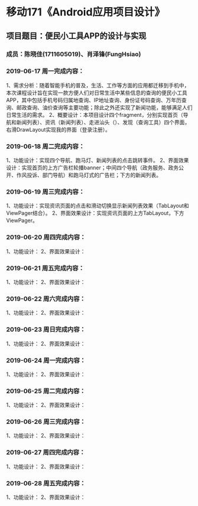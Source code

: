 # 移动171《Android应用项目设计》
## 项目题目：便民小工具APP的设计与实现
### 成员：陈晓佳(1711605019)、肖泽锋(FungHsiao)

### 2019-06-17 周一完成内容：
1、需求分析：随着智能手机的普及，生活、工作等方面的应用都迁移到手机中，本次课程设计旨在实现一款方便人们对日常生活中某些信息的查询的便民小工具APP，其中包括手机号码归属地查询、IP地址查询、身份证号码查询、万年历查询、邮政查询、油价查询等主要功能；除此之外还实现了新闻功能，能够满足人们日常生活的需求。
2、概要设计：本项目设计四个fragment，分别实现首页（导航和新闻列表）、资讯（新闻列表）、走进汕头（）、发现（查询工具）四个界面，右滑DrawLayout实现我的界面（登录注册）。


### 2019-06-18 周二完成内容：
1、功能设计：实现四个导航、跑马灯、新闻列表的点击跳转事件。
2、界面效果设计：实现首页的上方广告栏轮播banner；中间四个导航（政务服务、政务公开、作风投诉、部门导航）和跑马灯式的广告栏；下方的新闻列表。


### 2019-06-19 周三完成内容：
1、功能设计：实现资讯页面的点击和滑动切换显示新闻列表效果（TabLayout和ViewPager结合）。
2、界面效果设计：实现资讯页面的上方TabLayout，下方ViewPager。

### 2019-06-20 周四完成内容：
1、功能设计：
2、界面效果设计：

### 2019-06-21 周五完成内容：
1、功能设计：
2、界面效果设计：

### 2019-06-22 周六完成内容：
1、功能设计：
2、界面效果设计：

### 2019-06-23 周日完成内容：
1、功能设计：
2、界面效果设计：

### 2019-06-24 周一完成内容：
1、功能设计：
2、界面效果设计：

### 2019-06-25 周二完成内容：
1、功能设计：
2、界面效果设计：

### 2019-06-26 周三完成内容：
1、功能设计：
2、界面效果设计：

### 2019-06-27 周四完成内容：
1、功能设计：
2、界面效果设计：

### 2019-06-28 周五完成内容：
1、功能设计：
2、界面效果设计：

